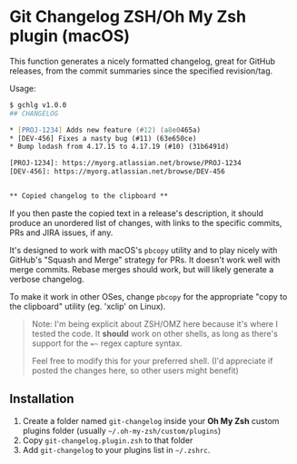 # Git Changelog ZSH/Oh My Zsh plugin (macOS)

This function generates a nicely formatted changelog, great for GitHub releases,
from the commit summaries since the specified revision/tag.

Usage:

```zsh
$ gchlg v1.0.0
## CHANGELOG

* [PROJ-1234] Adds new feature (#12) (a8e0465a)
* [DEV-456] Fixes a nasty bug (#11) (63e650ce)
* Bump lodash from 4.17.15 to 4.17.19 (#10) (31b6491d)

[PROJ-1234]: https://myorg.atlassian.net/browse/PROJ-1234
[DEV-456]: https://myorg.atlassian.net/browse/DEV-456


** Copied changelog to the clipboard **

```

If you then paste the copied text in a release's description, it should produce
an unordered list of changes, with links to the specific commits, PRs and JIRA
issues, if any.

It's designed to work with macOS's `pbcopy` utility and to play nicely with
GitHub's "Squash and Merge" strategy for PRs.
It doesn't work well with merge commits.
Rebase merges should work, but will likely generate a verbose changelog.

To make it work in other OSes, change `pbcopy` for the appropriate "copy to the clipboard" utility (eg. 'xclip' on Linux).

> Note: I'm being explicit about ZSH/OMZ here because it's where I tested the code.
> It **should** work on other shells, as long as there's support for the `=~` regex capture syntax.
>
> Feel free to modify this for your preferred shell.
> (I'd appreciate if posted the changes here, so other users might benefit)

## Installation

1. Create a folder named `git-changelog` inside your **Oh My Zsh** custom
plugins folder (usually `~/.oh-my-zsh/custom/plugins`)
2. Copy `git-changelog.plugin.zsh` to that folder
3. Add `git-changelog` to your plugins list in `~/.zshrc`.
